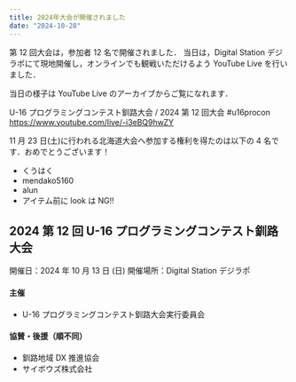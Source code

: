 ```yaml
---
title: 2024年大会が開催されました
date: "2024-10-28"
---
```


第 12 回大会は，参加者 12 名で開催されました．
当日は，Digital Station デジラポにて現地開催し，オンラインでも観戦いただけるよう YouTube Live を行いました．

当日の様子は YouTube Live のアーカイブからご覧になれます．

U-16 プログラミングコンテスト釧路大会 / 2024 第 12 回大会 #u16procon
https://www.youtube.com/live/-i3eBQ9hwZY

11 月 23 日(土)に行われる北海道大会へ参加する権利を得たのは以下の 4 名です．おめでとうございます！

- くうはく
- mendako5160
- alun
- アイテム前に look は NG!!

## 2024 第 12 回 U-16 プログラミングコンテスト釧路大会

開催日：2024 年 10 月 13 日 (日)
開催場所：Digital Station デジラポ

#### 主催

- U-16 プログラミングコンテスト釧路大会実行委員会

#### 協賛・後援（順不同）

- 釧路地域 DX 推進協会
- サイボウズ株式会社
